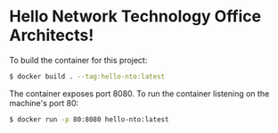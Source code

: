 # Hello Network Technology Office Architects!

To build the container for this project:

```bash
$ docker build . --tag:hello-nto:latest
```

The container exposes port 8080.
To run the container listening on the machine's port 80:

```bash
$ docker run -p 80:8080 hello-nto:latest 
```
